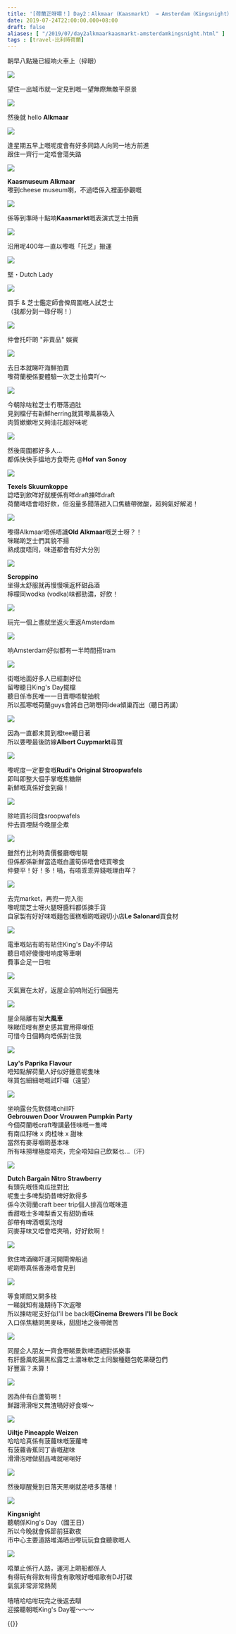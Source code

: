 ```yaml
---
title: '[荷蘭正呀喂！] Day2：Alkmaar（Kaasmarkt） → Amsterdam（Kingsnight）'
date: 2019-07-24T22:00:00.000+08:00
draft: false
aliases: [ "/2019/07/day2alkmaarkaasmarkt-amsterdamkingsnight.html" ]
tags : [travel-比利時荷蘭]
---
```


朝早八點幾已經响火車上（捽眼）  

![](/images/amsterdam2z1.jpg)

望住一出城市就一定見到嘅一望無際無敵平原景  

![](/images/amsterdam2z2.jpg)

然後就 hello **Alkmaar**  

![](/images/amsterdam2z3.jpg)

逢星期五早上嘅呢度會有好多同路人向同一地方前進  
跟住一齊行一定唔會蕩失路  

![](/images/amsterdam2z4.jpg)

**Kaasmuseum Alkmaar**  
嚟到cheese museum喇，不過唔係入裡面參觀嘅  

![](/images/amsterdam2z5.jpg)

係等到準時十點响**Kaasmarkt**嘅表演式芝士拍賣  

![](/images/amsterdam2z6.jpg)

沿用呢400年一直以嚟嘅「托芝」搬運  

![](/images/amsterdam2z7.jpg)

堅・Dutch Lady  

![](/images/amsterdam2z8.jpg)

買手 & 芝士鑑定師會俾周圍嘅人試芝士  
（我都分到一碌仔啊！）  

![](/images/amsterdam2z9.jpg)

仲會托吓啲 "非賣品" 娛賓  

![](/images/amsterdam2z10.jpg)

去日本就睇吓海鮮拍賣  
嚟荷蘭梗係要體驗一次芝士拍賣吖～  

![](/images/amsterdam2z11.jpg)

今朝除咗粒芝士冇嘢落過肚  
見到檔仔有新鮮herring就買嚟風暴吸入  
肉質嫰嫰咁又夠油花超好味呢  

![](/images/amsterdam2z12.jpg)

然後周圍都好多人...  
都係快快手搵地方食嘢先 @**Hof van Sonoy**  

![](/images/amsterdam2z13.jpg)

**Texels Skuumkoppe**  
諗唔到飲咩好就梗係有咩draft揀咩draft  
荷蘭啤唔會唔好飲，佢泡量多聞落甜入口焦糖帶微酸，超夠氣好解渴！  

![](/images/amsterdam2z14.jpg)

嚟得Alkmaar唔係唔識**Old Alkmaar**嘅芝士呀？！  
咪睇啲芝士們其貌不揚  
熟成度唔同，味道都會有好大分別  

![](/images/amsterdam2z15.jpg)

**Scroppino**  
坐得太舒服就再慢慢嘆返杯甜品酒  
檸檬同wodka (vodka)味都勁濃，好飲！  

![](/images/amsterdam2z16.jpg)

玩完一個上晝就坐返火車返Amsterdam  

![](/images/amsterdam2z17.jpg)

响Amsterdam好似都有一半時間搭tram  

![](/images/amsterdam2z18.jpg)

街嘅地面好多人已經劃好位  
留嚟聽日King's Day擺檔  
聽日係市民唯一一日賣嘢唔駛抽稅  
所以孤寒嘅荷蘭guys會將自己啲嘢同idea傾巢而出（聽日再講）    

![](/images/amsterdam2z19.jpg)

因為一直都未買到橙tee聽日著  
所以要嚟最後防線**Albert Cuypmarkt**尋寶  

![](/images/amsterdam2z20.jpg)

嚟呢度一定要食嘅**Rudi's Original Stroopwafels**  
即叫即整大個手掌嘅焦糖餅  
新鮮嘅真係好食到癲！  

![](/images/amsterdam2z21.jpg)

除咗買衫同食sroopwafels  
仲去買埋餸今晚屋企煮  

![](/images/amsterdam2z22.jpg)

雖然冇比利時貴價餐廳嘅咁靚  
但係都係新鮮當造嘅白蘆筍係唔會唔買嚟食  
仲要平！好！多！喎，有唔乖乖畀錢嘅理由咩？  

![](/images/amsterdam2z23.jpg)

去完market，再兜一兜入街  
嚟呢間芝士呀火腿呀醬料都係揀手貨  
自家製有好好味嘅麵包蛋糕嗰啲嘅親切小店**Le Salonard**買食材  

![](/images/amsterdam2z24.jpg)

電車嘅站有啲有貼住King's Day不停站  
聽日唔好傻傻咁响度等車喇  
費事企足一日啦  

![](/images/amsterdam2z25.jpg)

天氣實在太好，返屋企前响附近行個圈先  

![](/images/amsterdam2z26.jpg)

屋企隔離有架**大風車**  
咪睇佢咁有歷史感其實用得㗎佢  
可惜今日個轉向唔係對住我  

![](/images/amsterdam2z27.jpg)

**Lay's Paprika Flavour**  
唔知點解荷蘭人好似好鍾意呢隻味  
咪買包細細哋嘅試吓囉（遠望）  

![](/images/amsterdam2z28.jpg)

坐响露台先飲個啤chill吓  
**Gebrouwen Door Vrouwen Pumpkin Party**  
今個荷蘭嘅craft嚟講最怪味嘅一隻啤  
有南瓜籽味 x 肉桂味 x 甜味  
當然有麥芽嗰啲基本味  
所有味撈埋極度唔夾，完全唔知自己飲緊乜...（汗）  

![](/images/amsterdam2z29.jpg)

**Dutch Bargain Nitro Strawberry**  
有頭先嘅怪南瓜批對比  
呢隻士多啤梨奶昔啤好飲得多  
係今次荷蘭craft beer trip個人排高位嘅味道  
香甜嘅士多啤梨香又有甜奶香味  
卻帶有啤酒嘅氣泡咁  
同麥芽味又唔會唔夾喎，好好飲啊！  

![](/images/amsterdam2z30.jpg)

飲住啤酒睇吓運河開閘俾船過  
呢啲嘢真係香港唔會見到  

![](/images/amsterdam2z31.jpg)

等食期間又開多枝  
一睇就知有幾期待下次返嚟  
所以揀咗呢支好似I'll be back嘅**Cinema Brewers I'll be Bock**  
入口係焦糖同黑麥味，甜甜地之後帶微苦  

![](/images/amsterdam2z32.jpg)

同屋企人朋友一齊食嘢睇景飲啤酒絕對係樂事  
有肝醬風乾腸黑松露芝士濃味軟芝士同酸種麵包乾果硬包們  
好豐富？未算！  

![](/images/amsterdam2z33.jpg)

因為仲有白蘆筍啊！  
鮮甜滑滑咁又無渣喎好好食㗎～  

![](/images/amsterdam2z34.jpg)

**Uiltje Pineapple Weizen**  
哈哈哈真係有菠蘿味嘅菠蘿啤  
有菠蘿香蕉同丁香嘅甜味  
滑滑泡咁做甜品啤就啱啱好  

![](/images/amsterdam2z35.jpg)

然後瞓醒覺到日落天黑喇就差唔多落樓！  

![](/images/amsterdam2z36.jpg)

**Kingsnight**  
聽朝係King's Day（國王日）  
所以今晚就會係節前狂歡夜  
市中心主要道路堆滿晒出嚟玩玩食食聽歌嘅人  

![](/images/amsterdam2z37.jpg)

唔單止係行人路，運河上啲船都係人  
有得玩有得飲有得食有歌喉好嘅唱歌有DJ打碟  
氣氛非常非常熱鬧  
  
  
嘻嘻哈哈咁玩完之後返去瞓  
迎接聽朝嘅King's Day喔～～～  
  
  

{{<amsterdam>}}  

